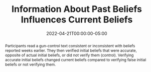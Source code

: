 ---
title: "Information About Past Beliefs Influences Current Beliefs"

event: 94th Midwestern Psychological Association Conference
event_url: ""

location: Chicago, IL
address:
  street: 
  city: Chicago
  region: IL
  postcode: 
  country: US

abstract: |
  Participants read a gun-control text consistent or inconsistent with beliefs reported weeks earlier. They then verified initial beliefs that were accurate, opposite of actual initial beliefs, or did not verify them (control). Verifying accurate initial beliefs changed current beliefs compared to verifying false initial beliefs or not verifying them.

date: '2022-04-21T00:00:00-05:00'
date_end: '2022-04-21T00:30:00-05:00'
all_day: false

authors:
  - admin

tags: ["Belief Updating", "Poster Presentation"]

featured: false

url_code: ''
url_pdf: ''
url_slides: ''
url_video: ''

slides: ""
projects: []
---
